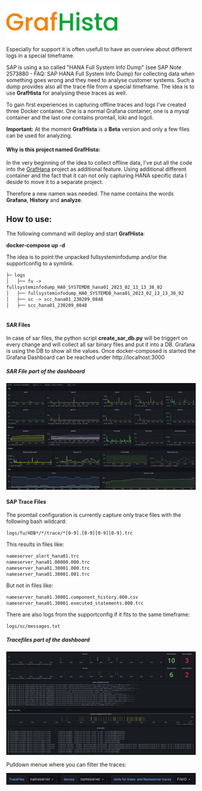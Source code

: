 ![Logo](examples/GrafHistaLogo.png) 

Especially for support it is often usefull to have an overview about different logs in a special timeframe. 

SAP is using a so called "HANA Full System Info Dump" (see SAP Note 2573880 - FAQ: SAP HANA Full System Info Dump) for collecting data when something goes wrong and they need to analyse customer systems. Such a dump provides also all the trace file from a special timeframe. The idea is to use **GrafHista** for analysing these traces as well. 

To gain first experiences in capturing offline traces and logs I've created three  Docker container. One is a normal Grafana container, one is a mysql container and the last one contains promtail, loki and logcli.

**Important:** At the moment **GrafHista** is a **Beta** version and only a few files can be used for analyzing. 


#### Why is this project named GrafHista:
In the very beginning of the idea to collect offline data, I've put all the code into the [GrafHana](https://gitlab.suse.de/tschloss/grafhana/) project as additional feature. Using additional different container and the fact that it can not only capturing HANA specific data I deside to move it to a separate project.

Therefore a new namen was needed. The name contains the words **Grafana**, **History** and **analyze**.


## How to use:

The following command will deploy and start **GrafHista**:

**docker-compose up -d**

The idea is to point the unpacked fullsysteminfodump and/or the supportconfig to a symlink.

```
├─ logs
│   ├── fu -> fullsysteminfodump_HA0_SYSTEMDB_hana01_2023_02_13_13_38_02
│   ├── fullsysteminfodump_HA0_SYSTEMDB_hana01_2023_02_13_13_38_02
│   ├── sc -> scc_hana01_230209_0848
│   ├── scc_hana01_230209_0848
	
```
#### SAR Files

In case of sar files, the python script **create_sar_db.py** will be triggert on every change and will collect all sar binary files and put it into a DB. Grafana is using the DB to show all the values. Once docker-composed is started the Grafana Dashboard can be reached under http://localhost:3000

##### SAR File part of the dashboard

![Example - sar files](examples/example04.png)

#### SAP Trace Files

The promtail configuration is currently capture only trace files with the following bash wildcard:
```
logs/fu/HDB*/*/trace/*[0-9].[0-9][0-9][0-9].trc
```

This results in files like:
```
nameserver_alert_hana01.trc
nameserver_hana01.00000.000.trc
nameserver_hana01.30001.000.trc
nameserver_hana01.30001.001.trc
```

But not in files like: 
```
nameserver_hana01.30001.component_history.000.csv
nameserver_hana01.30001.executed_statements.000.trc
```

There are also logs from the supportconfig if it fits to the same timeframe:

```
logs/sc/messages.txt
```

##### Tracefiles part of the dashboard

![Example - sar files](examples/example_tracefile01.png)


Pulldown menue where you can filter the traces:

![Tracefile Bar](examples/tracefile_bar.png)

